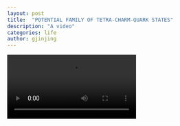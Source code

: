 ```yaml
---
layout: post
title:  "POTENTIAL FAMILY OF TETRA-CHARM-QUARK STATES"
description: "A video"
categories: life
author: gjinjing
---
```


<body>
  <video src="video/video.mp4" controls>
    Your browser does not support the video tag.
  </video>
</body>
